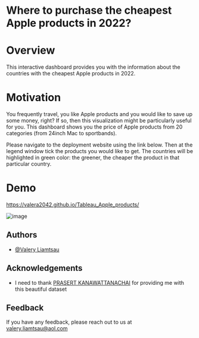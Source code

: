 
# Where to purchase the cheapest Apple products in 2022?

# Overview 
This interactive dashboard provides you with the information 
about the countries with the cheapest Apple products in 2022.


# Motivation
You frequently travel, you like Apple products and you would like to 
save up some money, right? If so, then this visualization might 
be particularly useful for you. This dashboard shows you the price
of Apple products from 20 categories (from 24inch Mac to sportbands).

Please navigate to the deployment
website using the link below. Then at the legend window tick 
the products you would 
like to get. The countries will be highlighted in green color: 
the greener, the cheaper the product in that particular country.





# Demo
https://valera2042.github.io/Tableau_Apple_products/

![image](https://user-images.githubusercontent.com/71885827/187528444-0df2492b-d6f7-4ea5-9f8b-59d5e928b04f.png)
## Authors

- [@Valery Liamtsau](https://www.linkedin.com/in/valery-liamtsau/)


## Acknowledgements


 - I need to thank [PRASERT KANAWATTANACHAI](https://www.kaggle.com/datasets/prasertk/apple-product-price-list-from-26-countries-2022) for providing me with this beautiful dataset
 


## Feedback

If you have any feedback, please reach out to us at 
valery.liamtsau@aol.com

